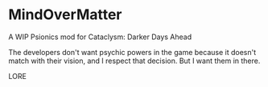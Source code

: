 # MindOverMatter
A WIP Psionics mod for Cataclysm: Darker Days Ahead

The developers don't want psychic powers in the game because it doesn't match with their vision, and I respect that decision. But I want them in there.

LORE


